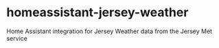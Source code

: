 # homeassistant-jersey-weather
Home Assistant integration for Jersey Weather data from the Jersey Met service
